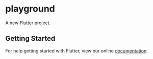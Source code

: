 # playground

A new Flutter project.

## Getting Started

For help getting started with Flutter, view our online
[documentation](https://flutter.io/).
